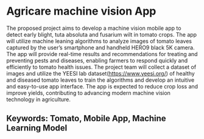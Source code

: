 # Agricare machine vision App
The proposed project aims to develop a machine vision mobile app to detect early blight, tuta absoluta and fusarium wilt in tomato crops. The app will utilize machine leaning algorithms to analyze images of tomato leaves captured by the user’s smartphone and handheld HERO9 black 5K camera. The app will provide real-time results and recommendations for treating and preventing pests and diseases, enabling farmers to respond quickly and efficiently to tomato health issues. The project team will collect a dataset of images and utilize the YEESI lab dataset(https://www.yeesi.org/) of healthy and diseased tomato leaves to train the algorithms and develop an intuitive and easy-to-use app interface. The app is expected to reduce crop loss and improve yields, contributing to advancing modern machine vision technology in agriculture.
## Keywords: Tomato, Mobile App, Machine Learning Model
